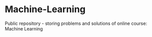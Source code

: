 # Machine-Learning
Public repository - storing problems and solutions of online course: Machine Learning
